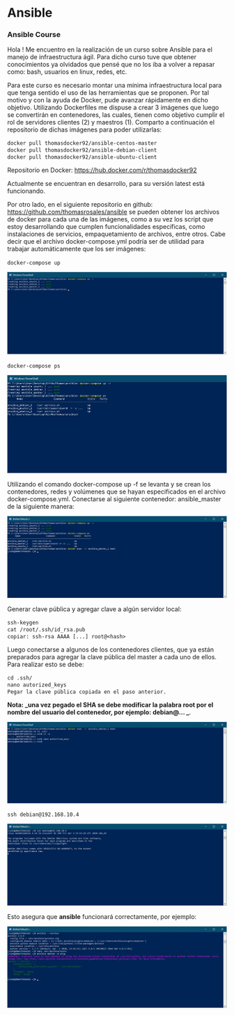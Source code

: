 # Ansible
### Ansible Course

Hola ! Me encuentro en la realización de un curso sobre Ansible para el manejo de infraestructura ágil. Para dicho curso tuve que obtener conocimientos ya olvidados que pensé que no los iba a volver a repasar como: bash, usuarios en linux, redes, etc.

Para este curso es necesario montar una mínima infraestructura local para que tenga sentido el uso de las herramientas que se proponen. Por tal motivo y con la ayuda de Docker, pude avanzar rápidamente en dicho objetivo. Utilizando Dockerfiles me dispuse a crear 3 imágenes que luego se convertirán en contenedores, las cuales, tienen como objetivo cumplir el rol de servidores clientes (2) y maestros (1). Comparto a continuación el repositorio de dichas imágenes para poder utilizarlas:

```
docker pull thomasdocker92/ansible-centos-master
docker pull thomasdocker92/ansible-debian-client
docker pull thomasdocker92/ansible-ubuntu-client
```

Repositorio en Docker: https://hub.docker.com/r/thomasdocker92

Actualmente se encuentran en desarrollo, para su versión latest está funcionando.

Por otro lado, en el siguiente repositorio en github: https://github.com/thomasrosales/ansible se pueden obtener los archivos de docker para cada una de las imágenes, como a su vez los script que estoy desarrollando que cumplen funcionalidades específicas, como instalaciones de servicios, empaquetamiento de archivos, entre otros. Cabe decir que el archivo docker-compose.yml podría ser de utilidad para trabajar automáticamente que los ser imágenes:

`docker-compose up`

![Image of Powershell](https://github.com/thomasrosales/ansible/blob/master/images/pw1.jpg)

`docker-compose ps`

![Image of Powershell](https://github.com/thomasrosales/ansible/blob/master/images/pw2.jpg)

Utilizando el comando docker-compose up -f se levanta y se crean los contenedores, redes y volúmenes que se hayan especificados en el archivo docker-compose.yml. Conectarse al siguiente contenedor: ansible_master de la siguiente manera:

![Image of Powershell](https://github.com/thomasrosales/ansible/blob/master/images/pw3.jpg)

Generar clave pública y agregar clave a algún servidor local:

 ```
 ssh-keygen
 cat /root/.ssh/id_rsa.pub
 copiar: ssh-rsa AAAA [...] root@<hash>
 ```
 
 Luego conectarse a algunos de los contenedores clientes, que ya están preparados para agregar la clave pública del master a cada uno de ellos. Para realizar esto se debe:
 
 ```
 cd .ssh/
 nano autorized_keys
 Pegar la clave pública copiada en el paso anterior.
 ```
 
 **Nota: _una vez pegado el SHA se debe modificar la palabra root por el nombre del usuario del contenedor, por ejemplo: debian@... _**.
 
 ![Image of Powershell](https://github.com/thomasrosales/ansible/blob/master/images/pw4.jpg)
 
 ```
 ssh debian@192.168.10.4
 ```
 
 ![Image of Powershell](https://github.com/thomasrosales/ansible/blob/master/images/pw5.jpg)
 
 Esto asegura que **ansible** funcionará correctamente, por ejemplo:
 
 ![Image of Powershel](https://github.com/thomasrosales/ansible/blob/master/images/pw6.jpg)
 
